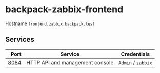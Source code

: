 # backpack-zabbix-frontend

Hostname `frontend.zabbix.backpack.test`

## Services

| Port | Service | Credentials
| ---: | ------- | -----------
| [8084](http://frontend.zabbix.backpack.test:8084) | HTTP API and management console | `Admin` / `zabbix`
